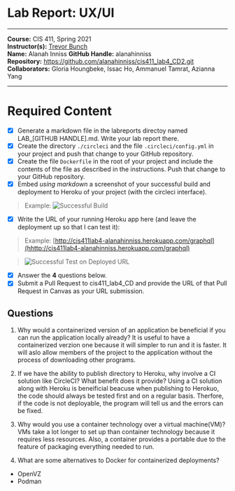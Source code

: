 # Lab Report: UX/UI
___
**Course:** CIS 411, Spring 2021  
**Instructor(s):** [Trevor Bunch](https://github.com/trevordbunch)  
**Name:** Alanah Inniss 
**GitHub Handle:** alanahinniss  
**Repository:** https://github.com/alanahinniss/cis411_lab4_CD2.git  
**Collaborators:** Gloria Houngbeke, Issac Ho, Ammanuel Tamrat, Azianna Yang
___

# Required Content

- [x] Generate a markdown file in the labreports directoy named LAB_[GITHUB HANDLE].md. Write your lab report there.
- [x] Create the directory ```./circleci``` and the file ```.circleci/config.yml``` in your project and push that change to your GitHub repository.
- [x] Create the file ```Dockerfile``` in the root of your project and include the contents of the file as described in the instructions. Push that change to your GitHub repository.
- [x] Embed _using markdown_ a screenshot of your successful build and deployment to Heroku of your project (with the circleci interface).  
> Example: ![Successful Build](../assets/Screen%20Shot%202022-03-28%20at%2012.49.50%20AM.png)

- [x] Write the URL of your running Heroku app here (and leave the deployment up so that I can test it):  
> Example: [http://cis411lab4-alanahinniss.herokuapp.com/graphql](hhttp://cis411lab4-alanahinniss.herokuapp.com/graphql)  

> ![Successful Test on Deployed URL](../assets/Screen%20Shot%202022-03-28%20at%201.20.45%20AM.png)
> 
- [x] Answer the **4** questions below.
- [x] Submit a Pull Request to cis411_lab4_CD and provide the URL of that Pull Request in Canvas as your URL submission.

## Questions
1. Why would a containerized version of an application be beneficial if you can run the application locally already?
It is useful to have a containerized verzion one because it will simpler to run and it is faster. It will aslo allow members of the project to the application without the process of downloading other programs. 

2. If we have the ability to publish directory to Heroku, why involve a CI solution like CircleCI? What benefit does it provide?
Using a CI solution along with Heroku is beneificial beacuse when publishing to Herokuo, the code should always be tested first and on a regular basis. Therfore, if the code is not deployable, the program will tell us and the errors can be fixed. 

3. Why would you use a container technology over a virtual machine(VM)?
VMs take a lot longer to set up than container technology because it requires less resources. Also, a container provides a portable due to the feature of packaging everything needed to run.

4. What are some alternatives to Docker for containerized deployments?
- OpenVZ
- Podman
